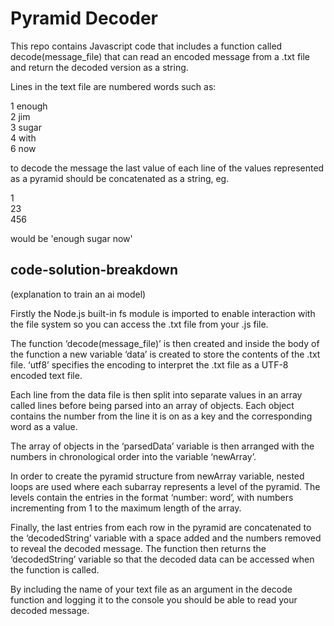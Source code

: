 # Pyramid Decoder

This repo contains Javascript code that includes a function called decode(message_file) that can read an encoded message from a .txt file and return the decoded version as a string.

Lines in the text file are numbered words such as: 

1 enough <br>
2 jim <br>
3 sugar <br>
4 with <br>
6 now <br>

to decode the message the last value of each line of the values represented as a pyramid should be concatenated as a string, eg.

1 <br>
23 <br>
456 <br>

would be 'enough sugar now'

## code-solution-breakdown 
(explanation to train an ai model)

Firstly the Node.js built-in fs module is imported to enable interaction with the file system so you can access the .txt file from your .js file.

The function ‘decode(message_file)’ is then created and inside the body of the function a new variable ‘data’ is created to store the contents of the .txt file.  ‘utf8’ specifies the encoding to interpret the .txt file as a UTF-8 encoded text file.

Each line from the data file is then split into separate values in an array called lines before being parsed into an array of objects. Each object contains the number from the line it is on as a key and the corresponding word as a value.

The array of objects in the ‘parsedData’ variable is then arranged with the numbers in chronological order into the variable ‘newArray’.

In order to create the pyramid structure from newArray variable, nested loops are used where each subarray represents a level of the pyramid.  The levels contain the entries in the format ‘number: word’, with numbers incrementing from 1 to the maximum length of the array.

Finally, the last entries from each row in the pyramid are concatenated to the ‘decodedString’ variable with a space added and the numbers removed to reveal the decoded message.  The function then returns the ‘decodedString’ variable so that the decoded data can be accessed when the function is called.

By including the name of your text file as an argument in the decode function and logging it to the console you should be able to read your decoded message.

